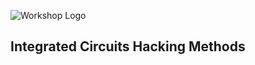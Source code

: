 ![Workshop Logo](https://cdn.discordapp.com/attachments/1096720092374499338/1196472002207289364/workshop_white.png)

## Integrated Circuits Hacking Methods

